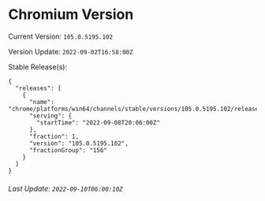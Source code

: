 # Chromium Version

Current Version: `105.0.5195.102`

Version Update: `2022-09-02T16:58:00Z`

Stable Release(s):
```
{
  "releases": [
    {
      "name": "chrome/platforms/win64/channels/stable/versions/105.0.5195.102/releases/1662667560",
      "serving": {
        "startTime": "2022-09-08T20:06:00Z"
      },
      "fraction": 1,
      "version": "105.0.5195.102",
      "fractionGroup": "156"
    }
  ]
}
```

###### Last Update: `2022-09-10T06:00:10Z`
